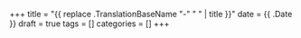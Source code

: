 +++
title = "{{ replace .TranslationBaseName "-" " " | title }}"
date = {{ .Date }}
draft = true
tags = []
categories = []
+++